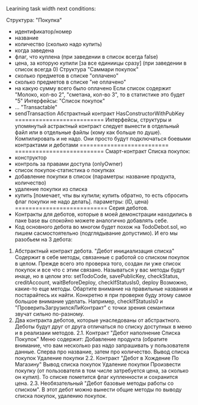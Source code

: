 Learining task width next conditions:

Структура:
"Покупка"
- идентификатор/номер
- название
- количество (сколько надо купить)
- когда заведена
- флаг, что куплена (при заведении в список всегда false)
- цена, за которую купили [за все единиицы сразу] (при заведении в список всегда 0)
Структура "Саммари покупок"
- сколько предметов в списке "оплачено"
- сколько предметов в списке "не оплачено"
- на какую сумму всего было оплачено
Если список содержит "Молоко, кол-во 2", "сметана, кол-во 3", то в статистике это будет "5"
Интерфейсы:
"Список покупок"
- ...
"Transactable"
- sendTransaction
Абстрактный контракт
HasConstructorWithPubKey
==========================
Интерфейсы, структуры и упомянутый астрактный контракт следует вынести в отдельный файл или в отдельные файлы (кому как больше по душе). Компилировать и не надо. Они просто будут подключаться боевыми контрактами и деботами
==========================
==========================
Смарт-контракт Списка покупок:
- конструктор
- контроль за правами доступа (onlyOwner)
- список покупок-статистика о покупках
- добавление покупки в список (параметры: название продукта, количество)
- удаление покупки из списка
- купить [помечает, чты вы купили; купить обратно, то есть сбросить флаг покупки  не надо делать]. параметры: (ID, цена)
===========================
Серия деботов.
- Контракты для деботов, которые в моей демонстрации находились в паке base вы спокойно можете аналогично добавлять себе.
- Код основного дебота во многом будет похож на TodoDebot.sol, но пишем сасмостоятельно (подглядывание допустимо). И его мы разобьем на 3 дебота:
1. Абстрактный контракт дебота. "Дебот инициализация списка"
Содержит в себе методы, связанные с работой со списком покупок в целом. Прежде всего это проверка того, создан ли уже список покупок и все что с этим связано.
Называться у вас методы будут инаце, но в целом это:
setTodoCode, savePublicKey, checkStatus, creditAccount, waitBeforeDeploy, checkIfStatusIs0, deploy
Возможно, какие-то еще методы.
Обартите внимание на правильные названия и постарайтесь их найти. Конкретно я при проверке буду этому самое большое внимание уделать. Например, checkIfStatusIs0 и "ПроверитьЗагрузилсяЛиКонтракт" с точки зрения семантики звучат сильно по-разному.
2. Два контракта деботов, которые унаследованы от абстрактного. Деботы будут друг от друга отличаться по списку доступных в меню и в реализаии методов.
2.1. Контракт "Дебот наполнение Списка Покупок"
Меню содержит:
Добавление продукта (обратите внимание, что вам несколько раз надо запрашивать у пользователя данные. Сперва про название, затем про количество.
Вывод списка покупок
Удаление покупки
2.2. Контракт "Дебот в Хождение По Магазину"
Вывод списка покупок
Удаление покупки
Произвести покупку (от пользователя в том числе затребуется цена, за сколько он купил). То списке пометится флаг купленности и сохранится цена.
2.3. Необязательный "Дебот базовые методы работы со списком". В этот дебот можно вынести общие методы по выводу списка покупок, удалению покупок.
